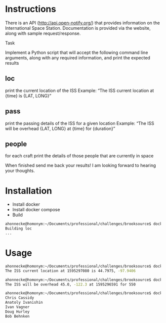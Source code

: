 # Instructions

There is an API (http://api.open-notify.org/) that provides information on the
International Space Station. Documentation is provided via the website, along
with sample request/response.

Task

Implement a Python script that will accept the following command line arguments,
along with any required information, and print the expected results

## loc
print the current location of the ISS
Example: “The ISS current location at {time} is {LAT, LONG}”

## pass
print the passing details of the ISS for a given location
Example: “The ISS will be overhead {LAT, LONG} at {time} for {duration}”

## people
for each craft print the details of those people that are currently in space



When finished send me back your results! I am looking forward to hearing your
thoughts.

# Installation
 * Install docker
 * Install docker compose
 * Build


``` bash
ahonnecke@homonym:~/Documents/professional/challenges/brooksource$ docker-compose build
Building loc
...
```

# Usage

``` bash
ahonnecke@homonym:~/Documents/professional/challenges/brooksource$ docker-compose run app loc
The ISS current location at 1595297080 is 44.7975, -97.9406
```

``` bash
ahonnecke@homonym:~/Documents/professional/challenges/brooksource$ docker-compose run app pass --lat=45 --lon=-122.3
The ISS will be overhead 45.0, -122.3 at 1595296591 for 550
```

``` bash
ahonnecke@homonym:~/Documents/professional/challenges/brooksource$ docker-compose run app people
Chris Cassidy
Anatoly Ivanishin
Ivan Vagner
Doug Hurley
Bob Behnken
```
